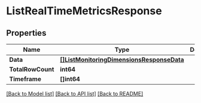 # ListRealTimeMetricsResponse

## Properties
Name | Type | Description | Notes
------------ | ------------- | ------------- | -------------
**Data** | [**[]ListMonitoringDimensionsResponseData**](ListMonitoringDimensionsResponse_data.md) |  | [optional] 
**TotalRowCount** | **int64** |  | [optional] 
**Timeframe** | **[]int64** |  | [optional] 

[[Back to Model list]](../README.md#documentation-for-models) [[Back to API list]](../README.md#documentation-for-api-endpoints) [[Back to README]](../README.md)


